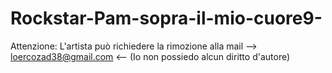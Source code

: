 # Rockstar-Pam-sopra-il-mio-cuore9-
Attenzione: L'artista può richiedere la rimozione alla mail --> loercozad38@gmail.com &lt;-- (Io non possiedo alcun diritto d'autore)
